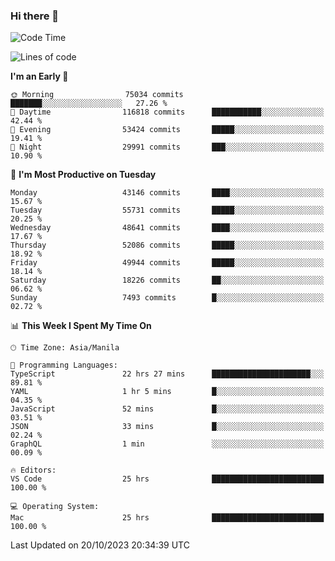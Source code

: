 ### Hi there 👋

<!--START_SECTION:waka-->
![Code Time](http://img.shields.io/badge/Code%20Time-4%2C448%20hrs%2027%20mins-blue)

![Lines of code](https://img.shields.io/badge/From%20Hello%20World%20I%27ve%20Written-106.5%20million%20lines%20of%20code-blue)

**I'm an Early 🐤** 

```text
🌞 Morning                75034 commits       ███████░░░░░░░░░░░░░░░░░░   27.26 % 
🌆 Daytime                116818 commits      ███████████░░░░░░░░░░░░░░   42.44 % 
🌃 Evening                53424 commits       █████░░░░░░░░░░░░░░░░░░░░   19.41 % 
🌙 Night                  29991 commits       ███░░░░░░░░░░░░░░░░░░░░░░   10.90 % 
```
📅 **I'm Most Productive on Tuesday** 

```text
Monday                   43146 commits       ████░░░░░░░░░░░░░░░░░░░░░   15.67 % 
Tuesday                  55731 commits       █████░░░░░░░░░░░░░░░░░░░░   20.25 % 
Wednesday                48641 commits       ████░░░░░░░░░░░░░░░░░░░░░   17.67 % 
Thursday                 52086 commits       █████░░░░░░░░░░░░░░░░░░░░   18.92 % 
Friday                   49944 commits       █████░░░░░░░░░░░░░░░░░░░░   18.14 % 
Saturday                 18226 commits       ██░░░░░░░░░░░░░░░░░░░░░░░   06.62 % 
Sunday                   7493 commits        █░░░░░░░░░░░░░░░░░░░░░░░░   02.72 % 
```


📊 **This Week I Spent My Time On** 

```text
🕑︎ Time Zone: Asia/Manila

💬 Programming Languages: 
TypeScript               22 hrs 27 mins      ██████████████████████░░░   89.81 % 
YAML                     1 hr 5 mins         █░░░░░░░░░░░░░░░░░░░░░░░░   04.35 % 
JavaScript               52 mins             █░░░░░░░░░░░░░░░░░░░░░░░░   03.51 % 
JSON                     33 mins             █░░░░░░░░░░░░░░░░░░░░░░░░   02.24 % 
GraphQL                  1 min               ░░░░░░░░░░░░░░░░░░░░░░░░░   00.09 % 

🔥 Editors: 
VS Code                  25 hrs              █████████████████████████   100.00 % 

💻 Operating System: 
Mac                      25 hrs              █████████████████████████   100.00 % 
```


 Last Updated on 20/10/2023 20:34:39 UTC
<!--END_SECTION:waka-->


<!--
**rad182/rad182** is a ✨ _special_ ✨ repository because its `README.md` (this file) appears on your GitHub profile.

Here are some ideas to get you started:

- 🔭 I’m currently working on ...
- 🌱 I’m currently learning ...
- 👯 I’m looking to collaborate on ...
- 🤔 I’m looking for help with ...
- 💬 Ask me about ...
- 📫 How to reach me: ...
- 😄 Pronouns: ...
- ⚡ Fun fact: ...
-->
